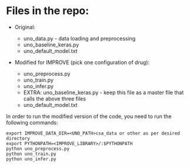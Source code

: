 # Files in the repo:
- Original: 
  - uno_data.py - data loading and preprocessing   
  - uno_baseline_keras.py
  - uno_default_model.txt

- Modified for IMPROVE (pick one configuration of drug):
   - uno_preprocess.py
   - uno_train.py
   - uno_infer.py
   - EXTRA: uno_baseline_keras.py - keep this file as a master file that calls the above three files
   - uno_default_model.txt

In order to run the modified version of the code, you need to run the following commands:
```
export IMPROVE_DATA_DIR=<UNO_PATH>csa_data or other as per desired directory
export PYTHONPATH=<IMPROVE_LIBRARY>/:$PYTHONPATH 
python uno_preprocess.py
python uno_train.py
python uno_infer.py
```
